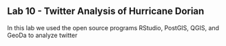 ## Lab 10 - Twitter Analysis of Hurricane Dorian

In this lab we used the open source programs RStudio, PostGIS, QGIS, and GeoDa to analyze twitter 
